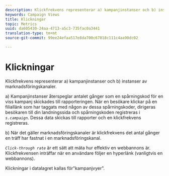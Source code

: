 ```yaml
---
description: Klickfrekvens representerar a) kampanjinstanser och b) instanser av marknadsföringskanaler.
keywords: Campaign Views
title: Klickningar
topic: Metrics
uuid: da605430-24aa-4713-a5c3-735fac0a3441
translation-type: tm+mt
source-git-commit: 99ee24efaa517e8da700c67818c111c4aa90dc02

---
```



# Klickningar

Klickfrekvens representerar a) kampanjinstanser och b) instanser av marknadsföringskanaler.

a) Kampanjinstanser återspeglar antalet gånger som en spårningskod för en viss kampanj skickades till rapporteringen. När en besökare klickar på en filiallänk som har taggats med någon av dessa spårningskoder, dirigeras besökaren till din landningssida och spårningskoden registreras i *`s.campaign`*. Dessa data skickas till rapporter och en klickfrekvens registreras.

b) När det gäller marknadsföringskanaler är klickfrekvens det antal gånger en träff har fastnat i en marknadsföringskanal.

*`Click-through rate`* är ett sätt att mäta hur effektiv en webbannons är. Klickfrekvensen inträffar när en användare följer en hyperlänk (vanligtvis en webbannons).

Klickningar i datalagret kallas för&quot;kampanjvyer&quot;.
